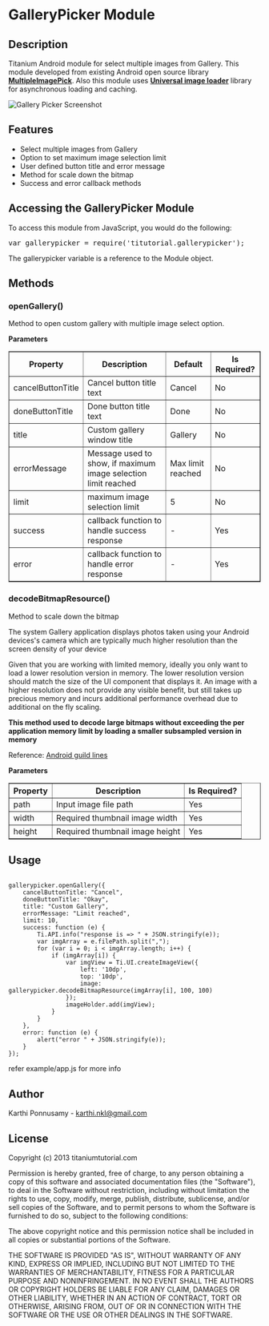 # GalleryPicker Module

## Description

Titanium Android module for select multiple images from Gallery. This module developed from existing 
Android open source library **[MultipleImagePick](https://github.com/luminousman/MultipleImagePick)**. Also this module uses **[Universal image loader](https://github.com/nostra13/Android-Universal-Image-Loader)** library for asynchronous loading and caching. 

![Gallery Picker Screenshot](https://raw.github.com/luminousman/MultipleImagePick/master/2.png "Gallery Picker Screen")


## Features
* Select multiple images from Gallery
* Option to set maximum image selection limit
* User defined button title and error message
* Method for scale down the bitmap
* Success and error callback methods

## Accessing the GalleryPicker Module

To access this module from JavaScript, you would do the following:
<pre>
var gallerypicker = require('titutorial.gallerypicker');
</pre>
The gallerypicker variable is a reference to the Module object.	

## Methods

### openGallery()

Method to open custom gallery with multiple image select option.

**Parameters**

<table border="1">
<tr>
<th>Property</th>
<th>Description</th>
<th>Default</th>
<th>Is Required?</th>
</tr>
<tr>
<td>cancelButtonTitle</td>
<td>Cancel button title text</td>
<td>Cancel</td>
<td>No</td>
</tr>
<tr>
<td>doneButtonTitle</td>
<td>Done button title text</td>
<td>Done</td>
<td>No</td>
</tr>
<tr>
<td>title </td>
<td>Custom gallery window title</td>
<td>Gallery</td>
<td>No</td>
</tr>
<tr>
<td>errorMessage</td>
<td>Message used to show, if maximum image selection limit reached</td>
<td>Max limit reached</td>
<td>No</td>
</tr>
<tr>
<td>limit</td>
<td>maximum image selection limit</td>
<td>5</td>
<td>No</td>
</tr>
<tr>
<td>success</td>
<td>callback function to handle success response</td>
<td>-</td>
<td>Yes</td>
</tr>
<tr>
<td>error</td>
<td>callback function to handle error response</td>
<td>-</td>
<td>Yes</td>
</tr>
</table> 

### decodeBitmapResource()

Method to scale down the bitmap 

The system Gallery application displays photos taken using your Android devices's camera which are typically much higher 
resolution than the screen density of your device

Given that you are working with limited memory, ideally you only want to load a lower resolution version in memory. 
The lower resolution version should match the size of the UI component that displays it. 
An image with a higher resolution does not provide any visible benefit, but still takes up precious 
memory and incurs additional performance overhead due to additional on the fly scaling.

**This method used to decode large bitmaps without exceeding the per application memory limit by loading a smaller subsampled version in memory**

Reference: [Android guild lines](http://developer.android.com/training/displaying-bitmaps/load-bitmap.html)

**Parameters**

<table border="1">
<tr>
<th>Property</th>
<th>Description</th>
<th>Is Required?</th>
</tr>
<tr>
<td>path</td>
<td>Input image file path</td>
<td>Yes</td>
</tr>
<tr>
<td>width</td>
<td>Required thumbnail image width</td>
<td>Yes</td>
</tr>
<tr>
<td>height</td>
<td>Required thumbnail image height</td>
<td>Yes</td>
</tr>
</table>

## Usage

<code>
gallerypicker.openGallery({
    cancelButtonTitle: "Cancel",
    doneButtonTitle: "Okay",
    title: "Custom Gallery",
    errorMessage: "Limit reached",
    limit: 10,
    success: function (e) {
        Ti.API.info("response is => " + JSON.stringify(e));
        var imgArray = e.filePath.split(",");
        for (var i = 0; i < imgArray.length; i++) {
            if (imgArray[i]) {
                var imgView = Ti.UI.createImageView({
                    left: '10dp',
                    top: '10dp',
                    image: gallerypicker.decodeBitmapResource(imgArray[i], 100, 100)
                });
                imageHolder.add(imgView);
            }
        }
    },
    error: function (e) {
        alert("error " + JSON.stringify(e));
    }
});
</code>

refer example/app.js for more info

## Author

Karthi Ponnusamy - karthi.nkl@gmail.com

## License

Copyright (c) 2013 titaniumtutorial.com

Permission is hereby granted, free of charge, to any person obtaining a copy of this software and associated documentation files (the "Software"), to deal in the Software without restriction, including without limitation the rights to use, copy, modify, merge, publish, distribute, sublicense, and/or sell copies of the Software, and to permit persons to whom the Software is furnished to do so, subject to the following conditions:

The above copyright notice and this permission notice shall be included in all copies or substantial portions of the Software.

THE SOFTWARE IS PROVIDED "AS IS", WITHOUT WARRANTY OF ANY KIND, EXPRESS OR IMPLIED, INCLUDING BUT NOT LIMITED TO THE WARRANTIES OF MERCHANTABILITY, FITNESS FOR A PARTICULAR PURPOSE AND NONINFRINGEMENT. IN NO EVENT SHALL THE AUTHORS OR COPYRIGHT HOLDERS BE LIABLE FOR ANY CLAIM, DAMAGES OR OTHER LIABILITY, WHETHER IN AN ACTION OF CONTRACT, TORT OR OTHERWISE, ARISING FROM, OUT OF OR IN CONNECTION WITH THE SOFTWARE OR THE USE OR OTHER DEALINGS IN THE SOFTWARE.
